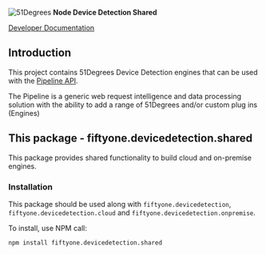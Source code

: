 ![51Degrees](https://51degrees.com/img/logo.png?utm_source=github&utm_medium=repository&utm_content=readme_main&utm_campaign=node-open-source "Data rewards the curious") **Node Device Detection Shared**

[Developer Documentation](https://51degrees.com/device-detection-node/4.2/index.html?utm_source=github&utm_medium=repository&utm_content=documentation&utm_campaign=node-open-source "developer documentation")

## Introduction
This project contains 51Degrees Device Detection engines that can be used with the [Pipeline API](https://github.com/51Degrees/pipeline-node).

The Pipeline is a generic web request intelligence and data processing solution with the ability to add a range of 51Degrees and/or custom plug ins (Engines) 

## This package - fiftyone.devicedetection.shared

This package provides shared functionality to build cloud and on-premise engines.

### Installation

This package should be used along with `fiftyone.devicedetection`, `fiftyone.devicedetection.cloud` and `fiftyone.devicedetection.onpremise`.

To install, use NPM call:

`npm install fiftyone.devicedetection.shared`
